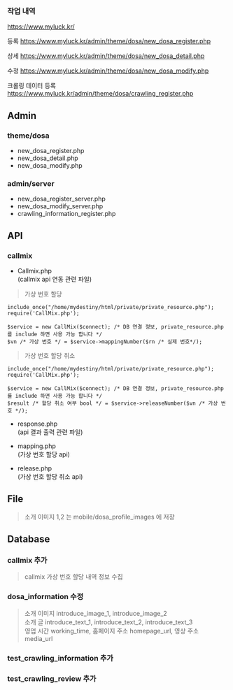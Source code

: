 ### 작업 내역

https://www.myluck.kr/

등록
https://www.myluck.kr/admin/theme/dosa/new_dosa_register.php

상세
https://www.myluck.kr/admin/theme/dosa/new_dosa_detail.php

수정
https://www.myluck.kr/admin/theme/dosa/new_dosa_modify.php

크롤링 데이터 등록
https://www.myluck.kr/admin/theme/dosa/crawling_register.php

Admin
--

### theme/dosa

- new_dosa_register.php
- new_dosa_detail.php
- new_dosa_modify.php

### admin/server

- new_dosa_register_server.php
- new_dosa_modify_server.php
- crawling_information_register.php

API
--

### callmix

- Callmix.php\
  (callmix api 연동 관련 파일)

> 가상 번호 할당

```injectablephp
include_once("/home/mydestiny/html/private/private_resource.php");
require('CallMix.php');

$service = new CallMix($connect); /* DB 연결 정보, private_resource.php 를 include 하면 사용 가능 합니다 */
$vn /* 가상 번호 */ = $service->mappingNumber($rn /* 실제 번호*/);
```

> 가상 번호 할당 취소

```injectablephp
include_once("/home/mydestiny/html/private/private_resource.php");
require('CallMix.php');

$service = new CallMix($connect); /* DB 연결 정보, private_resource.php 를 include 하면 사용 가능 합니다 */
$result /* 할당 취소 여부 bool */ = $service->releaseNumber($vn /* 가상 번호 */);
```

- response.php\
  (api 결과 출력 관련 파일)

- mapping.php\
  (가상 번호 할당 api)

- release.php\
  (가상 번호 할당 취소 api)

File
--
> 소개 이미지 1,2 는 mobile/dosa_profile_images 에 저장

Database
--

### callmix 추가

> callmix 가상 번호 할당 내역 정보 수집

### dosa_information 수정

> 소개 이미지 introduce_image_1, introduce_image_2\
> 소개 글 introduce_text_1, introduce_text_2, introduce_text_3\
> 영업 시간 working_time, 홈페이지 주소 homepage_url, 영상 주소 media_url

### test_crawling_information 추가
### test_crawling_review 추가

